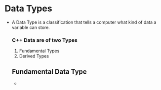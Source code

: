 # Data Types
* A Data Type is a classification that tells a computer what kind of data a variable can store.
  ### C++ Data are of two Types
  1. Fundamental Types
  2. Derived Types
 
  ## Fundamental Data Type
  * 
